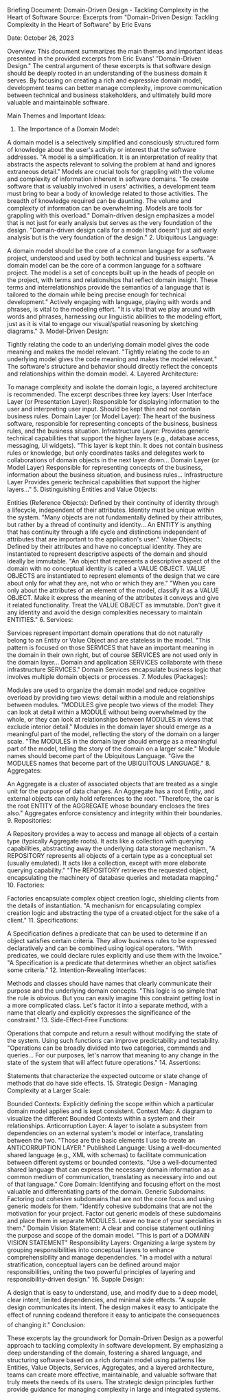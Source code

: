 Briefing Document: Domain-Driven Design - Tackling Complexity in the Heart of Software
Source: Excerpts from "Domain-Driven Design: Tackling Complexity in the Heart of Software" by Eric Evans

Date: October 26, 2023

Overview: This document summarizes the main themes and important ideas presented in the provided excerpts from Eric Evans' "Domain-Driven Design." The central argument of these excerpts is that software design should be deeply rooted in an understanding of the business domain it serves. By focusing on creating a rich and expressive domain model, development teams can better manage complexity, improve communication between technical and business stakeholders, and ultimately build more valuable and maintainable software.

Main Themes and Important Ideas:
1. The Importance of a Domain Model:

A domain model is a selectively simplified and consciously structured form of knowledge about the user's activity or interest that the software addresses.
"A model is a simplification. It is an interpretation of reality that abstracts the aspects relevant to solving the problem at hand and ignores extraneous detail."
Models are crucial tools for grappling with the volume and complexity of information inherent in software domains.
"To create software that is valuably involved in users' activities, a development team must bring to bear a body of knowledge related to those activities. The breadth of knowledge required can be daunting. The volume and complexity of information can be overwhelming. Models are tools for grappling with this overload."
Domain-driven design emphasizes a model that is not just for early analysis but serves as the very foundation of the design.
"Domain-driven design calls for a model that doesn't just aid early analysis but is the very foundation of the design."
2. Ubiquitous Language:

A domain model should be the core of a common language for a software project, understood and used by both technical and business experts.
"A domain model can be the core of a common language for a software project. The model is a set of concepts built up in the heads of people on the project, with terms and relationships that reflect domain insight. These terms and interrelationships provide the semantics of a language that is tailored to the domain while being precise enough for technical development."
Actively engaging with language, playing with words and phrases, is vital to the modeling effort.
"It is vital that we play around with words and phrases, harnessing our linguistic abilities to the modeling effort, just as it is vital to engage our visual/spatial reasoning by sketching diagrams."
3. Model-Driven Design:

Tightly relating the code to an underlying domain model gives the code meaning and makes the model relevant.
"Tightly relating the code to an underlying model gives the code meaning and makes the model relevant."
The software's structure and behavior should directly reflect the concepts and relationships within the domain model.
4. Layered Architecture:

To manage complexity and isolate the domain logic, a layered architecture is recommended. The excerpt describes three key layers:
User Interface Layer (or Presentation Layer): Responsible for displaying information to the user and interpreting user input. Should be kept thin and not contain business rules.
Domain Layer (or Model Layer): The heart of the business software, responsible for representing concepts of the business, business rules, and the business situation.
Infrastructure Layer: Provides generic technical capabilities that support the higher layers (e.g., database access, messaging, UI widgets).
"This layer is kept thin. It does not contain business rules or knowledge, but only coordinates tasks and delegates work to collaborations of domain objects in the next layer down... Domain Layer (or Model Layer) Responsible for representing concepts of the business, information about the business situation, and business rules... Infrastructure Layer Provides generic technical capabilities that support the higher layers..."
5. Distinguishing Entities and Value Objects:

Entities (Reference Objects): Defined by their continuity of identity through a lifecycle, independent of their attributes. Identity must be unique within the system.
"Many objects are not fundamentally defined by their attributes, but rather by a thread of continuity and identity... An ENTITY is anything that has continuity through a life cycle and distinctions independent of attributes that are important to the application's user."
Value Objects: Defined by their attributes and have no conceptual identity. They are instantiated to represent descriptive aspects of the domain and should ideally be immutable.
"An object that represents a descriptive aspect of the domain with no conceptual identity is called a VALUE OBJECT. VALUE OBJECTS are instantiated to represent elements of the design that we care about only for what they are, not who or which they are."
"When you care only about the attributes of an element of the model, classify it as a VALUE OBJECT. Make it express the meaning of the attributes it conveys and give it related functionality. Treat the VALUE OBJECT as immutable. Don't give it any identity and avoid the design complexities necessary to maintain ENTITIES."
6. Services:

Services represent important domain operations that do not naturally belong to an Entity or Value Object and are stateless in the model.
"This pattern is focused on those SERVICES that have an important meaning in the domain in their own right, but of course SERVICES are not used only in the domain layer... Domain and application SERVICES collaborate with these infrastructure SERVICES."
Domain Services encapsulate business logic that involves multiple domain objects or processes.
7. Modules (Packages):

Modules are used to organize the domain model and reduce cognitive overload by providing two views: detail within a module and relationships between modules.
"MODULES give people two views of the model: They can look at detail within a MODULE without being overwhelmed by the whole, or they can look at relationships between MODULES in views that exclude interior detail."
Modules in the domain layer should emerge as a meaningful part of the model, reflecting the story of the domain on a larger scale.
"The MODULES in the domain layer should emerge as a meaningful part of the model, telling the story of the domain on a larger scale."
Module names should become part of the Ubiquitous Language.
"Give the MODULES names that become part of the UBIQUITOUS LANGUAGE."
8. Aggregates:

An Aggregate is a cluster of associated objects that are treated as a single unit for the purpose of data changes. An Aggregate has a root Entity, and external objects can only hold references to the root.
"Therefore, the car is the root ENTITY of the AGGREGATE whose boundary encloses the tires also."
Aggregates enforce consistency and integrity within their boundaries.
9. Repositories:

A Repository provides a way to access and manage all objects of a certain type (typically Aggregate roots). It acts like a collection with querying capabilities, abstracting away the underlying data storage mechanism.
"A REPOSITORY represents all objects of a certain type as a conceptual set (usually emulated). It acts like a collection, except with more elaborate querying capability."
"The REPOSITORY retrieves the requested object, encapsulating the machinery of database queries and metadata mapping."
10. Factories:

Factories encapsulate complex object creation logic, shielding clients from the details of instantiation.
"A mechanism for encapsulating complex creation logic and abstracting the type of a created object for the sake of a client."
11. Specifications:

A Specification defines a predicate that can be used to determine if an object satisfies certain criteria. They allow business rules to be expressed declaratively and can be combined using logical operators.
"With predicates, we could declare rules explicitly and use them with the Invoice."
"A Specification is a predicate that determines whether an object satisfies some criteria."
12. Intention-Revealing Interfaces:

Methods and classes should have names that clearly communicate their purpose and the underlying domain concepts.
"This logic is so simple that the rule is obvious. But you can easily imagine this constraint getting lost in a more complicated class. Let's factor it into a separate method, with a name that clearly and explicitly expresses the significance of the constraint."
13. Side-Effect-Free Functions:

Operations that compute and return a result without modifying the state of the system. Using such functions can improve predictability and testability.
"Operations can be broadly divided into two categories, commands and queries... For our purposes, let's narrow that meaning to any change in the state of the system that will affect future operations."
14. Assertions:

Statements that characterize the expected outcome or state change of methods that do have side effects.
15. Strategic Design - Managing Complexity at a Larger Scale:

Bounded Contexts: Explicitly defining the scope within which a particular domain model applies and is kept consistent.
Context Map: A diagram to visualize the different Bounded Contexts within a system and their relationships.
Anticorruption Layer: A layer to isolate a subsystem from dependencies on an external system's model or interface, translating between the two.
"Those are the basic elements I use to create an ANTICORRUPTION LAYER."
Published Language: Using a well-documented shared language (e.g., XML with schemas) to facilitate communication between different systems or bounded contexts.
"Use a well-documented shared language that can express the necessary domain information as a common medium of communication, translating as necessary into and out of that language."
Core Domain: Identifying and focusing effort on the most valuable and differentiating parts of the domain.
Generic Subdomains: Factoring out cohesive subdomains that are not the core focus and using generic models for them.
"Identify cohesive subdomains that are not the motivation for your project. Factor out generic models of these subdomains and place them in separate MODULES. Leave no trace of your specialties in them."
Domain Vision Statement: A clear and concise statement outlining the purpose and scope of the domain model.
"This is part of a DOMAIN VISION STATEMENT"
Responsibility Layers: Organizing a large system by grouping responsibilities into conceptual layers to enhance comprehensibility and manage dependencies.
"In a model with a natural stratification, conceptual layers can be defined around major responsibilities, uniting the two powerful principles of layering and responsibility-driven design."
16. Supple Design:

A design that is easy to understand, use, and modify due to a deep model, clear intent, limited dependencies, and minimal side effects.
"A supple design communicates its intent. The design makes it easy to anticipate the effect of running codeand therefore it easy to anticipate the consequences of changing it."
Conclusion:

These excerpts lay the groundwork for Domain-Driven Design as a powerful approach to tackling complexity in software development. By emphasizing a deep understanding of the domain, fostering a shared language, and structuring software based on a rich domain model using patterns like Entities, Value Objects, Services, Aggregates, and a layered architecture, teams can create more effective, maintainable, and valuable software that truly meets the needs of its users. The strategic design principles further provide guidance for managing complexity in large and integrated systems.
